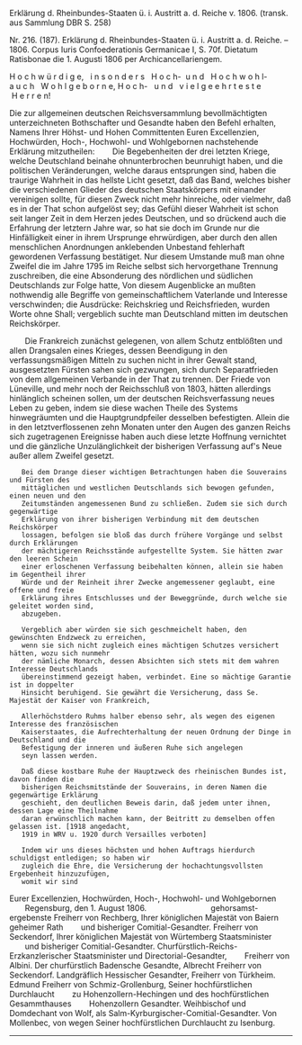 Erklärung d. Rheinbundes-Staaten ü. i. Austritt a. d. Reiche v. 1806.
(transk. aus Sammlung DBR S. 258)

Nr. 216. (187). Erklärung d. Rheinbundes-Staaten ü. i. Austritt a. d. Reiche. – 1806. Corpus Iuris Confoederationis Germanicae I, S. 70f. Dietatum Ratisbonae die 1. Augusti 1806 per Archicancellariengem.

H o c h w ü r d i g e,   i n s o n d e r s   H o c h-  u n d   H o c h w o h l-a u c h   W o h l g e b o r n e, H o c h-   u n d   v i e l g e e h r t e s t e   H e r r e n!

Die zur allgemeinen deutschen Reichsversammlung bevollmächtigten unterzeichneten Bothschafter und Gesandte haben den Befehl erhalten, Namens Ihrer Höhst- und Hohen Committenten Euren Excellenzien, Hochwürden, Hoch-,
Hochwohl- und Wohlgebornen nachstehende Erklärung mitzutheilen:
       Die Begebenheiten der drei letzten Kriege, welche Deutschland beinahe ohnunterbrochen beunruhigt haben, und die politischen Veränderungen, welche daraus entsprungen sind, haben die traurige Wahrheit in das hellste Licht gesetzt,
       daß das Band, welches bisher die verschiedenen Glieder des deutschen Staatskörpers mit einander vereinigen sollte, für diesen Zweck nicht mehr hinreiche, oder vielmehr, daß es in der That schon aufgelöst sey; das Gefühl dieser
       Wahrheit ist schon seit langer Zeit in dem Herzen jedes Deutschen, und so drückend auch die Erfahrung der letztern Jahre war, so hat sie doch im Grunde nur die Hinfälligkeit einer in ihrem Ursprunge ehrwürdigen, aber durch den
       allen menschlichen Anordnungen anklebenden Unbestand fehlerhaft gewordenen Verfassung bestätiget. Nur diesem Umstande muß man ohne Zweifel die im Jahre 1795 im Reiche selbst sich hervorgethane Trennung zuschreiben, die eine
       Absonderung des nördlichen und südlichen Deutschlands zur Folge hatte, Von diesem Augenblicke an mußten nothwendig alle Begriffe von gemeinschaftlichem Vaterlande und Interesse verschwinden; die Ausdrücke: Reichskrieg und Reichsfrieden,
       wurden Worte ohne Shall; vergeblich suchte man Deutschland mitten im deutschen Reichskörper.
       
       Die Frankreich zunächst gelegenen, von allem Schutz entblößten und allen Drangsalen eines Krieges, dessen Beendigung in den verfassungsmäßigen Mitteln zu suchen nicht in ihrer Gewalt stand, ausgesetzten Fürsten sahen sich gezwungen,
       sich durch Separatfrieden von dem allgemeinen Verbande in der That zu trennen. Der Friede von Lüneville, und mehr noch der Reichsschluß von 1803, hätten allerdings hinlänglich scheinen sollen, um der deutschen Reichsverfassung neues
       Leben zu geben, indem sie diese wachen Theile des Systems hinwegräumten und die Hauptgrundpfeiler desselben befestigten. Allein die in den letztverflossenen zehn Monaten unter den Augen des ganzen Reichs sich zugetragenen Ereignisse
       haben auch diese letzte Hoffnung vernichtet und die gänzliche Unzulänglichkeit der bisherigen Verfassung auf's Neue außer allem Zweifel gesetzt. 
       
       Bei dem Drange dieser wichtigen Betrachtungen haben die Souverains und Fürsten des
       mittäglichen und westlichen Deutschlands sich bewogen gefunden, einen neuen und den
       Zeitumständen angemessenen Bund zu schließen. Zudem sie sich durch gegenwärtige
       Erklärung von ihrer bisherigen Verbindung mit dem deutschen Reichskörper
       lossagen, befolgen sie bloß das durch frühere Vorgänge und selbst durch Erklärungen
       der mächtigeren Reichsstände aufgestellte System. Sie hätten zwar den leeren Schein
       einer erloschenen Verfassung beibehalten können, allein sie haben im Gegentheil ihrer
       Würde und der Reinheit ihrer Zwecke angemessener geglaubt, eine offene und freie
       Erklärung ihres Entschlusses und der Beweggründe, durch welche sie geleitet worden sind,
       abzugeben.
       
       Vergeblich aber würden sie sich geschmeichelt haben, den gewünschten Endzweck zu erreichen,
       wenn sie sich nicht zugleich eines mächtigen Schutzes versichert hätten, wozu sich nunmehr
       der nämliche Monarch, dessen Absichten sich stets mit dem wahren Interesse Deutschlands
       übereinstimmend gezeigt haben, verbindet. Eine so mächtige Garantie ist in doppelter
       Hinsicht beruhigend. Sie gewährt die Versicherung, dass Se. Majestät der Kaiser von Frankreich,
       
       Allerhöchstdero Ruhms halber ebenso sehr, als wegen des eigenen Interesse des französischen
       Kaiserstaates, die Aufrechterhaltung der neuen Ordnung der Dinge in Deutschland und die
       Befestigung der inneren und äußeren Ruhe sich angelegen
       seyn lassen werden.

       Daß diese kostbare Ruhe der Hauptzweck des rheinischen Bundes ist, davon finden die
       bisherigen Reichsmitstände der Souverains, in deren Namen die gegenwärtige Erklärung
       geschieht, den deutlichen Beweis darin, daß jedem unter ihnen, dessen Lage eine Theilnahme
       daran erwünschlich machen kann, der Beitritt zu demselben offen gelassen ist. [1918 angedacht,
       1919 in WRV u. 1920 durch Versailles verboten]

       Indem wir uns dieses höchsten und hohen Auftrags hierdurch schuldigst entledigen; so haben wir
       zugleich die Ehre, die Versicherung der hochachtungsvollsten Ergebenheit hinzuzufügen,
       womit wir sind
Eurer Excellenzien, Hochwürden, Hoch-, Hochwohl- und Wohlgebornen
       Regensburg, den 1. August 1806.                             gehorsamst-ergebenste
Freiherr von Rechberg, Ihrer königlichen Majestät von Baiern geheimer Rath
       und bisheriger Comitial-Gesandter.
Freiherr von Seckendorf, Ihrer königlichen Majestät von Würtemberg Staatsminister
       und bisheriger Comitial-Gesandter.
Churfürstlich-Reichs-Erzkanzlerischer Staatsminister und Directorial-Gesandter,
       Freiherr von Albini. 
Der churfürstlich Badensche Gesandte, Albrecht Freiherr von Seckendorf.
Landgräflich Hessischer Gesandter, Freiherr von Türkheim.
Edmund Freiherr von Schmiz-Grollenburg, Seiner hochfürstlichen Durchlaucht
       zu Hohenzollern-Hechingen und des hochfürstlichen Gesammthauses
       Hohenzollern Gesandter.
Weihbischof und Domdechant von Wolf, als Salm-Kyrburgischer-Comitial-Gesandter.
Von Mollenbec, von wegen Seiner hochfürstlichen Durchlaucht zu Isenburg.

-----------------------
